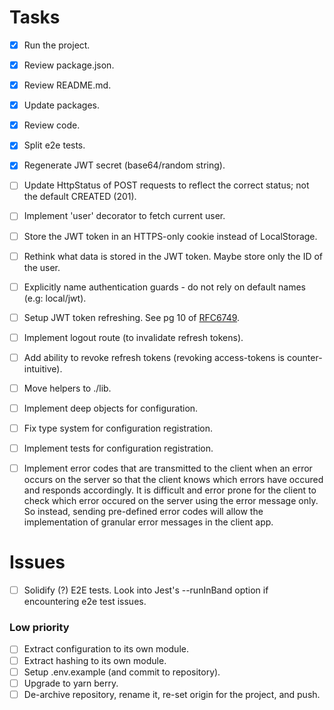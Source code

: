 # Tasks

- [x] Run the project.

- [x] Review package.json.
- [x] Review README.md.
- [x] Update packages.
- [x] Review code.
- [x] Split e2e tests.
- [x] Regenerate JWT secret (base64/random string).

- [ ] Update HttpStatus of POST requests to reflect the correct status; not the default CREATED (201).

- [ ] Implement 'user' decorator to fetch current user.

- [ ] Store the JWT token in an HTTPS-only cookie instead of LocalStorage.
- [ ] Rethink what data is stored in the JWT token. Maybe store only the ID of the user.
- [ ] Explicitly name authentication guards - do not rely on default names (e.g: local/jwt).

- [ ] Setup JWT token refreshing. See pg 10 of [RFC6749](https://datatracker.ietf.org/doc/html/rfc6749).
- [ ] Implement logout route (to invalidate refresh tokens).
- [ ] Add ability to revoke refresh tokens (revoking access-tokens is counter-intuitive).

- [ ] Move helpers to ./lib.
- [ ] Implement deep objects for configuration.
- [ ] Fix type system for configuration registration.
- [ ] Implement tests for configuration registration.

- [ ] Implement error codes that are transmitted to the client when an error occurs on the server so that the client knows which errors have occured and responds accordingly. It is difficult and error prone for the client to check which error occured on the server using the error message only. So instead, sending pre-defined error codes will allow the implementation of granular error messages in the client app.

# Issues

- [ ] Solidify (?) E2E tests. Look into Jest's --runInBand option if encountering e2e test issues.

### Low priority

- [ ] Extract configuration to its own module.
- [ ] Extract hashing to its own module.
- [ ] Setup .env.example (and commit to repository).
- [ ] Upgrade to yarn berry.
- [ ] De-archive repository, rename it, re-set origin for the project, and push.
